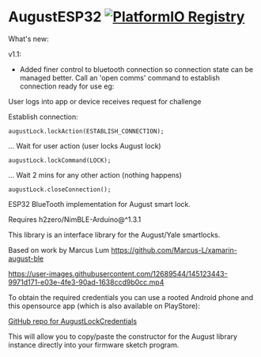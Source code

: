 # AugustESP32  [![PlatformIO Registry](https://badges.registry.platformio.org/packages/jamessmartcell/library/AugustESP32.svg)](https://registry.platformio.org/libraries/jamessmartcell/AugustESP32)

What's new:

v1.1:

- Added finer control to bluetooth connection so connection state can be managed better. Call an 'open comms' command to establish connection ready for use eg:

User logs into app or device receives request for challenge

Establish connection:

```augustLock.lockAction(ESTABLISH_CONNECTION);```

... Wait for user action (user locks August lock)

```augustLock.lockCommand(LOCK);```

... Wait 2 mins for any other action (nothing happens)

```augustLock.closeConnection();```

ESP32 BlueTooth implementation for August smart lock.

Requires h2zero/NimBLE-Arduino@^1.3.1

This library is an interface library for the August/Yale smartlocks.

Based on work by Marcus Lum https://github.com/Marcus-L/xamarin-august-ble

https://user-images.githubusercontent.com/12689544/145123443-9971d171-e03e-4fe3-90ad-1638ccd9b0cc.mp4

To obtain the required credentials you can use a rooted Android phone and this opensource app (which is also available on PlayStore):

[GitHub repo for AugustLockCredentials](https://github.com/JamesSmartCell/AugustLockCredentials)

This will allow you to copy/paste the constructor for the August library instance directly into your firmware sketch program.
